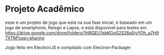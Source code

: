 # Projeto Acadêmico

esse é um projeto de jogo que está na sua fase inicial, é baseado em um jogo de smartphone, Reisgn e Lapse, e está disponível para testes em 
https://drive.google.com/drive/folders/1HBQEU1sbKGqS2S28aSiyYOh_a7H97XTM?usp=sharing

Jogo feito em ElectronJS e compilado com Electron-Packager
